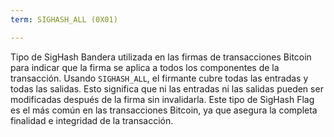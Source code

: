 ```yaml
---
term: SIGHASH_ALL (0X01)

---
```

Tipo de SigHash Bandera utilizada en las firmas de transacciones Bitcoin para indicar que la firma se aplica a todos los componentes de la transacción. Usando `SIGHASH_ALL`, el firmante cubre todas las entradas y todas las salidas. Esto significa que ni las entradas ni las salidas pueden ser modificadas después de la firma sin invalidarla. Este tipo de SigHash Flag es el más común en las transacciones Bitcoin, ya que asegura la completa finalidad e integridad de la transacción.